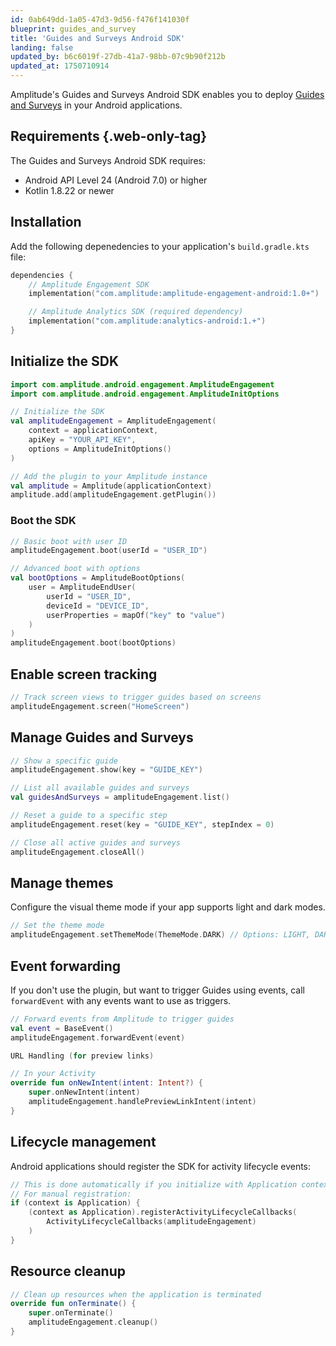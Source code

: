```yaml
---
id: 0ab649dd-1a05-47d3-9d56-f476f141030f
blueprint: guides_and_survey
title: 'Guides and Surveys Android SDK'
landing: false
updated_by: b6c6019f-27db-41a7-98bb-07c9b90f212b
updated_at: 1750710914
---
```

Amplitude's Guides and Surveys Android SDK enables you to deploy [Guides and Surveys](/docs/guides-and-surveys) in your Android applications.



## Requirements {.web-only-tag}

The Guides and Surveys Android SDK requires:

* Android API Level 24 (Android 7.0) or higher
* Kotlin 1.8.22 or newer

## Installation

Add the following depenedencies to your application's `build.gradle.kts` file:

```kotlin
dependencies {
    // Amplitude Engagement SDK
    implementation("com.amplitude:amplitude-engagement-android:1.0+")

    // Amplitude Analytics SDK (required dependency)
    implementation("com.amplitude:analytics-android:1.+")
}
```

## Initialize the SDK

```kotlin
import com.amplitude.android.engagement.AmplitudeEngagement
import com.amplitude.android.engagement.AmplitudeInitOptions

// Initialize the SDK
val amplitudeEngagement = AmplitudeEngagement(
    context = applicationContext,
    apiKey = "YOUR_API_KEY",
    options = AmplitudeInitOptions()
)

// Add the plugin to your Amplitude instance
val amplitude = Amplitude(applicationContext)
amplitude.add(amplitudeEngagement.getPlugin())
```

### Boot the SDK

```kotlin
// Basic boot with user ID
amplitudeEngagement.boot(userId = "USER_ID")

// Advanced boot with options
val bootOptions = AmplitudeBootOptions(
    user = AmplitudeEndUser(
        userId = "USER_ID",
        deviceId = "DEVICE_ID",
        userProperties = mapOf("key" to "value")
    )
)
amplitudeEngagement.boot(bootOptions)
```

## Enable screen tracking

```kotlin
// Track screen views to trigger guides based on screens
amplitudeEngagement.screen("HomeScreen")
```

## Manage Guides and Surveys

```kotlin
// Show a specific guide
amplitudeEngagement.show(key = "GUIDE_KEY")

// List all available guides and surveys
val guidesAndSurveys = amplitudeEngagement.list()

// Reset a guide to a specific step
amplitudeEngagement.reset(key = "GUIDE_KEY", stepIndex = 0)

// Close all active guides and surveys
amplitudeEngagement.closeAll()
```

## Manage themes

Configure the visual theme mode if your app supports light and dark modes.

```kotlin
// Set the theme mode
amplitudeEngagement.setThemeMode(ThemeMode.DARK) // Options: LIGHT, DARK, SYSTEM
```

## Event forwarding

If you don't use the plugin, but want to trigger Guides using events, call `forwardEvent` with any events want to use as triggers.

```kotlin
// Forward events from Amplitude to trigger guides
val event = BaseEvent()
amplitudeEngagement.forwardEvent(event)

URL Handling (for preview links)

// In your Activity
override fun onNewIntent(intent: Intent?) {
    super.onNewIntent(intent)
    amplitudeEngagement.handlePreviewLinkIntent(intent)
}
```

## Lifecycle management

Android applications should register the SDK for activity lifecycle events:

```kotlin
// This is done automatically if you initialize with Application context
// For manual registration:
if (context is Application) {
    (context as Application).registerActivityLifecycleCallbacks(
        ActivityLifecycleCallbacks(amplitudeEngagement)
    )
}
```

## Resource cleanup

```kotlin
// Clean up resources when the application is terminated
override fun onTerminate() {
    super.onTerminate()
    amplitudeEngagement.cleanup()
}
```